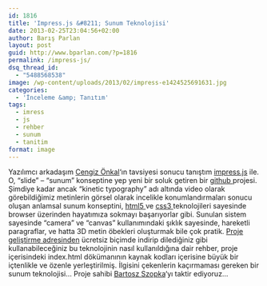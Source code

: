 ```yaml
---
id: 1816
title: 'Impress.js &#8211; Sunum Teknolojisi'
date: 2013-02-25T23:04:56+02:00
author: Barış Parlan
layout: post
guid: http://www.bparlan.com/?p=1816
permalink: /impress-js/
dsq_thread_id:
  - "5488568538"
image: /wp-content/uploads/2013/02/impress-e1424525691631.jpg
categories:
  - 'İnceleme &amp; Tanıtım'
tags:
  - imress
  - js
  - rehber
  - sunum
  - tanitim
format: image
---
```

<div class="ttr_start">
</div>

Yazılımcı arkadaşım <a title="Cengiz Önkal Web" href="http://www.cengizonkal.com/" target="_blank">Cengiz Önkal</a>&#8216;ın tavsiyesi sonucu tanıştım <a title="impress.js by github" href="http://bartaz.github.com/impress.js/#/bored" target="_blank">impress.js</a> ile. O, &#8220;slide&#8221; &#8211; &#8220;sunum&#8221; konseptine yep yeni bir soluk getiren bir <a title="GitHub" href="http://www.github.com/" target="_blank">github </a>projesi. Şimdiye kadar ancak &#8220;kinetic typography&#8221; adı altında video olarak görebildiğimiz metinlerin görsel olarak incelikle konumlandırmaları sonucu oluşan anlamsal sunum konseptini, <a title="html5 intro" href="http://www.w3schools.com/html/html5_intro.asp" target="_blank">html5 </a>ve <a title="css3 tutorial" href="http://www.w3schools.com/css3/default.asp" target="_blank">css3 </a>teknolojileri sayesinde browser üzerinden hayatımıza sokmayı başarıyorlar gibi. Sunulan sistem sayesinde &#8220;camera&#8221; ve &#8220;canvas&#8221; kullanımındaki şıklık sayesinde, hareketli paragraflar, ve hatta 3D metin öbekleri oluşturmak bile çok pratik. <a title="impress.js on github" href="github.com/bartaz/impress.js" target="_blank">Proje geliştirme adresinden</a> ücretsiz biçimde indirip dilediğiniz gibi kullanabileceğiniz bu teknolojinin nasıl kullanıldığına dair rehber, proje içerisindeki index.html dökümanının kaynak kodları içerisine büyük bir içtenlikle ve özenle yerleştirilmiş. İlgisini çekenlerin kaçırmaması gereken bir sunum teknolojisi&#8230; Proje sahibi <a title="Bartosz Szopka" href="http://bartaz.github.com/" target="_blank">Bartosz Szopka</a>&#8216;yı taktir ediyoruz&#8230;

<div class="ttr_end">
</div>